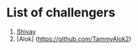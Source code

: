 # List of challengers
1. [Shivay](https://github.com/shivaylamba)
2. [Alok] (https://github.com/TammyAlok2)
